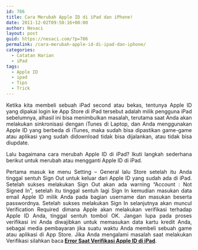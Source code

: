 ```yaml
---
id: 786
title: Cara Merubah Apple ID di iPad dan iPhone!
date: 2011-12-02T09:50:16+00:00
author: Nesaci
layout: post
guid: https://nesaci.com/?p=786
permalink: /cara-merubah-apple-id-di-ipad-dan-iphone/
categories:
  - Catatan Harian
  - iPad
tags:
  - Apple ID
  - ipad
  - Tips
  - Trick
---
```

<p style="text-align: justify;">
  Ketika kita membeli sebuah iPad second atau bekas, tentunya Apple ID yang dipakai login ke App Store di iPad tersebut adalah milik pengguna iPad sebelumnya, alhasil ini bisa menimbulkan masalah, terutama saat Anda akan melakukan sinkronisasi dengan iTunes di Laptop, dan Anda menggunakan Apple ID yang berbeda di iTunes, maka sudah bisa dipastikan game-game atau aplikasi yang sudah didownload tidak bisa dijalankan, atau tidak bisa diupdate.
</p>

<p style="text-align: justify;">
  Lalu bagaimana cara merubah Apple ID di iPad? Ikuti langkah sederhana berikut untuk merubah atau mengganti Apple ID di iPad.<!--more-->
</p>

<p style="text-align: justify;">
  Pertama masuk ke menu Setting – General lalu Store setelah itu Anda tinggal sentuh Sign Out untuk keluar dari Apple ID yang sudah ada di iPad. Setelah sukses melakukan Sign Out akan ada warning “Account : Not Signed In”, setelah itu tinggal sentuh lagi Sign In kemudian masukan data email Apple ID milik Anda pada bagian username dan masukan beserta passwordnya. Setelah sukses melakukan Sign In selanjutnya akan muncul Verification Required dimana Apple akan melakukan verifikasi terhadap Apple ID Anda, tinggal sentuh tombol OK. Jangan lupa pada proses verifikasi ini Anda diwajibkan untuk memasukan data kartu kredit Anda, sebagai media pembayaran jika suatu waktu Anda membeli sebuah game atau aplikasi di App Store. Jika Anda mengalami masalah saat melakukan Verifikasi silahkan baca<strong> <a href="https://www.putrifauziah.com/2011/12/tidak-bisa-sign-in-di-ipad-error-saat.html" rel="nofollow" target="_blank">Error Saat Verifikasi Apple ID di iPad</a></strong>.
</p>